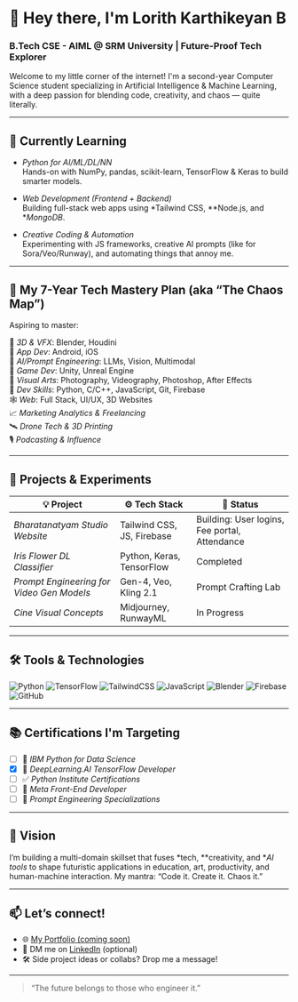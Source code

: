 # 👋 Hey there, I'm Lorith Karthikeyan B
### B.Tech CSE - AIML @ SRM University | Future-Proof Tech Explorer

Welcome to my little corner of the internet! I'm a second-year Computer Science student specializing in Artificial Intelligence & Machine Learning, with a deep passion for blending code, creativity, and chaos — quite literally.

---

## 🧠 Currently Learning

- *Python for AI/ML/DL/NN*  
  Hands-on with NumPy, pandas, scikit-learn, TensorFlow & Keras to build smarter models.

- *Web Development (Frontend + Backend)*  
  Building full-stack web apps using *Tailwind CSS, **Node.js, and **MongoDB*.

- *Creative Coding & Automation*  
  Experimenting with JS frameworks, creative AI prompts (like for Sora/Veo/Runway), and automating things that annoy me.

---

## 🎯 My 7-Year Tech Mastery Plan (aka “The Chaos Map”)
Aspiring to master:

🎨 *3D & VFX*: Blender, Houdini  
📱 *App Dev*: Android, iOS  
🧠 *AI/Prompt Engineering*: LLMs, Vision, Multimodal  
🧪 *Game Dev*: Unity, Unreal Engine  
📸 *Visual Arts*: Photography, Videography, Photoshop, After Effects  
🧰 *Dev Skills*: Python, C/C++, JavaScript, Git, Firebase  
🕸️ *Web*: Full Stack, UI/UX, 3D Websites  
📈 *Marketing Analytics & Freelancing*  
🛰️ *Drone Tech & 3D Printing*  
🎙️ *Podcasting & Influence*  

---

## 🔧 Projects & Experiments

| 💡 Project | ⚙️ Tech Stack | 📌 Status |
|-----------|---------------|-----------|
| *Bharatanatyam Studio Website* | Tailwind CSS, JS, Firebase | Building: User logins, Fee portal, Attendance |
| *Iris Flower DL Classifier* | Python, Keras, TensorFlow | Completed |
| *Prompt Engineering for Video Gen Models* | Gen-4, Veo, Kling 2.1 | Prompt Crafting Lab |
| *Cine Visual Concepts* | Midjourney, RunwayML | In Progress |

---

## 🛠️ Tools & Technologies

![Python](https://img.shields.io/badge/Python-3776AB?style=flat&logo=python&logoColor=white)
![TensorFlow](https://img.shields.io/badge/TensorFlow-FF6F00?style=flat&logo=tensorflow&logoColor=white)
![TailwindCSS](https://img.shields.io/badge/Tailwind_CSS-38B2AC?style=flat&logo=tailwind-css&logoColor=white)
![JavaScript](https://img.shields.io/badge/JavaScript-F7DF1E?style=flat&logo=javascript&logoColor=black)
![Blender](https://img.shields.io/badge/Blender-F5792A?style=flat&logo=blender&logoColor=white)
![Firebase](https://img.shields.io/badge/Firebase-FFCA28?style=flat&logo=firebase&logoColor=black)
![GitHub](https://img.shields.io/badge/GitHub-181717?style=flat&logo=github&logoColor=white)

---

## 📚 Certifications I'm Targeting

- [ ] 🧠 *IBM Python for Data Science*
- [x] 🔎 *DeepLearning.AI TensorFlow Developer*
- [ ] ✅ *Python Institute Certifications*
- [ ] 🚀 *Meta Front-End Developer*
- [ ] 🤖 *Prompt Engineering Specializations*

---

## 🔭 Vision

I’m building a multi-domain skillset that fuses *tech, **creativity, and **AI tools* to shape futuristic applications in education, art, productivity, and human-machine interaction. My mantra: “Code it. Create it. Chaos it.”

---

## 📫 Let’s connect!

- 🌐 [My Portfolio (coming soon)](https://github.com/Lorith-Karthikeyan)
- 💌 DM me on [LinkedIn](https://www.linkedin.com/in/lorith-karthikeyan) (optional)
- 🛠️ Side project ideas or collabs? Drop me a message!

---

> “The future belongs to those who engineer it.”
